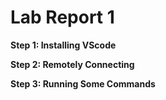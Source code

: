 # Lab Report 1
**Step 1: Installing VScode**

**Step 2: Remotely Connecting**


**Step 3: Running Some Commands**
